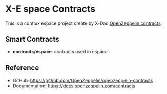 # X-E space Contracts

This is a conflux espace project create by X-Dao [OpenZeppelin contracts](https://openzeppelin.com/contracts/).

## Smart Contracts

- **contracts/espace**: contracts  used in espace [](https://docs.openzeppelin.com/contracts/4.x/erc20).


## Reference

- GitHub: https://github.com/OpenZeppelin/openzeppelin-contracts
- Documentation: https://docs.openzeppelin.com/contracts
